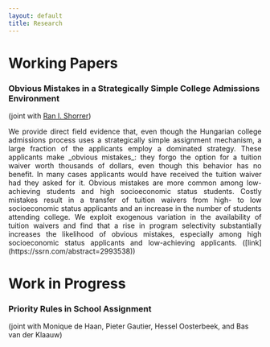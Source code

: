 ```yaml
---
layout: default
title: Research
---
```


# Working Papers
### Obvious Mistakes in a Strategically Simple College Admissions Environment 
(joint with [Ran I. Shorrer](http://rshorrer.weebly.com/))

<p align = "justify"> We provide direct field evidence that, even though the Hungarian college admissions process uses a strategically simple assignment mechanism, a large fraction of the applicants employ a dominated strategy. These applicants make _obvious mistakes_: they forgo the option for a tuition waiver worth thousands of dollars, even though this behavior has no benefit. In many cases applicants would have received the tuition waiver had they asked for it. Obvious mistakes are more common among low-achieving students and high socioeconomic status students. Costly mistakes result in a transfer of tuition waivers from high- to low socioeconomic status applicants and an increase in the number of students attending college. We exploit exogenous variation in the availability of tuition waivers and find that a rise in program selectivity substantially increases the likelihood of obvious mistakes, especially among high socioeconomic status applicants and low-achieving applicants. ([link](https://ssrn.com/abstract=2993538)) <p>

# Work in Progress
### Priority Rules in School Assignment
(joint with Monique de Haan, Pieter Gautier, Hessel Oosterbeek, and Bas van der Klaauw)
